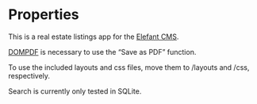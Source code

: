 # Properties

This is a real estate listings app for the [Elefant CMS](http://www.elefantcms.com/).

[DOMPDF](https://github.com/dompdf/dompdf) is necessary to use the “Save as PDF” function.

To use the included layouts and css files, move them to /layouts and /css, respectively.

Search is currently only tested in SQLite.
